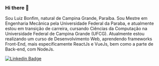 ### Hi there 👋

Sou Luiz Bonfim, natural de Campina Grande, Paraíba. Sou Mestre em Engenharia Mecânica pela Universidade Federal da Paraba, e atualmente estou em transição de carreira, cursando Ciências da Computação na Universidade Federal de Campina Grande (UFCG). Atualmente estou realizando um curso de Desenvolvimento Web, aprendendo frameworks Front-End, mais especificamente ReactJs e VueJs, bem como a parte de Back-end, com NodeJs.

[![Linkedin Badge](https://img.shields.io/badge/-LinkedIn-blue?style=flat-square&logo=Linkedin&logoColor=white&link=https://www.linkedin.com/in/luiz-bonfim-030297151/)](https://www.linkedin.com/in/luiz-bonfim-030297151/)


<!--
**luizcnn/luizcnn** is a ✨ _special_ ✨ repository because its `README.md` (this file) appears on your GitHub profile.

Here are some ideas to get you started:

- 🔭 I’m currently working on ...
- 🌱 I’m currently learning ...
- 👯 I’m looking to collaborate on ...
- 🤔 I’m looking for help with ...
- 💬 Ask me about ...
- 📫 How to reach me: ...
- 😄 Pronouns: ...
- ⚡ Fun fact: ...
-->

